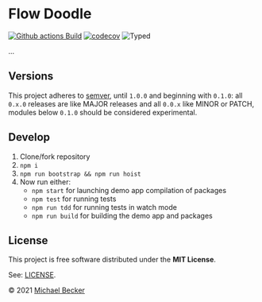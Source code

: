# Flow Doodle

[![Github actions Build](https://github.com/elbakerino/flow-doodle/actions/workflows/blank.yml/badge.svg)](https://github.com/elbakerino/flow-doodle/actions)
[![codecov](https://codecov.io/gh/elbakerino/flow-doodle/branch/main/graph/badge.svg?token=OX9UOZPMRF)](https://codecov.io/gh/elbakerino/flow-doodle)
![Typed](https://flat.badgen.net/badge/icon/Typed?icon=typescript&label&labelColor=blue&color=555555)

...

## Versions

This project adheres to [semver](https://semver.org/), until `1.0.0` and beginning with `0.1.0`: all `0.x.0` releases are like MAJOR releases and all `0.0.x` like MINOR or PATCH, modules below `0.1.0` should be considered experimental.

## Develop

1. Clone/fork repository
2. `npm i`
3. `npm run bootstrap && npm run hoist`
4. Now run either:
    - `npm start` for launching demo app compilation of packages
    - `npm test` for running tests
    - `npm run tdd` for running tests in watch mode
    - `npm run build` for building the demo app and packages

## License

This project is free software distributed under the **MIT License**.

See: [LICENSE](LICENSE).

© 2021 [Michael Becker](https://mlbr.xyz)

